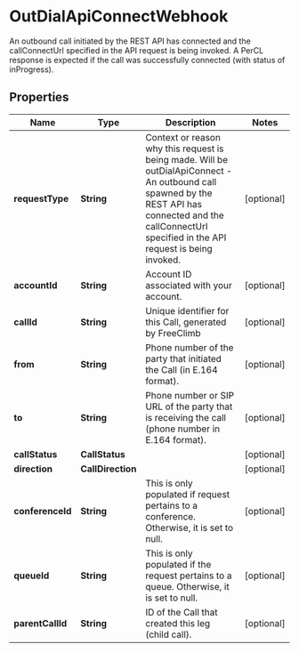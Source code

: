 

# OutDialApiConnectWebhook

An outbound call initiated by the REST API has connected and the callConnectUrl specified in the API request is being invoked. A PerCL response is expected if the call was successfully connected (with status of inProgress).

## Properties

Name | Type | Description | Notes
------------ | ------------- | ------------- | -------------
**requestType** | **String** | Context or reason why this request is being made. Will be outDialApiConnect - An outbound call spawned by the REST API has connected and the callConnectUrl specified in the API request is being invoked. |  [optional]
**accountId** | **String** | Account ID associated with your account. |  [optional]
**callId** | **String** | Unique identifier for this Call, generated by FreeClimb |  [optional]
**from** | **String** | Phone number of the party that initiated the Call (in E.164 format). |  [optional]
**to** | **String** | Phone number or SIP URL of the party that is receiving the call (phone number in E.164 format). |  [optional]
**callStatus** | **CallStatus** |  |  [optional]
**direction** | **CallDirection** |  |  [optional]
**conferenceId** | **String** | This is only populated if request pertains to a conference. Otherwise, it is set to null. |  [optional]
**queueId** | **String** | This is only populated if the request pertains to a queue. Otherwise, it is set to null. |  [optional]
**parentCallId** | **String** | ID of the Call that created this leg (child call). |  [optional]



